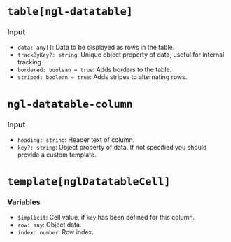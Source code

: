 # `table[ngl-datatable]`

### Input

  * `data: any[]`: Data to be displayed as rows in the table.
  * `trackByKey?: string`: Unique object property of data, useful for internal tracking.
  * `bordered: boolean = true`: Adds borders to the table.
  * `striped: boolean = true`: Adds stripes to alternating rows.


# `ngl-datatable-column`

### Input

  * `heading: string`: Header text of column.
  * `key?: string`: Object property of data. If not specified you should provide a custom template.

# `template[nglDatatableCell]`

### Variables

  * `$implicit`: Cell value, if `key` has been defined for this column.
  * `row: any`: Object data.
  * `index: number`: Row index.
